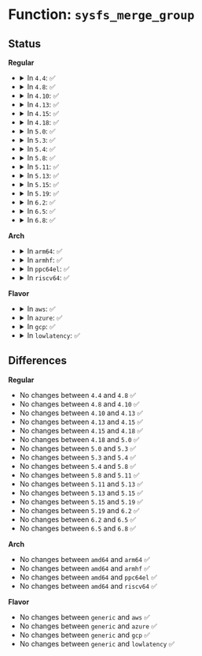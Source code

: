 # Function: <code>sysfs_merge_group</code>

## Status
<b>Regular</b>
<ul>
<li>
<details>
<summary>In <code>4.4</code>: ✅</summary>

```c
int sysfs_merge_group(struct kobject *kobj, const struct attribute_group *grp);
```

**Collision:** Unique Global

**Inline:** No

**Transformation:** False

**Instances:**

```
In fs/sysfs/group.c (ffffffff8128d310)
Location: fs/sysfs/group.c:282
Inline: False
Direct callers:
  - drivers/base/power/sysfs.c:dpm_sysfs_add
  - drivers/base/power/sysfs.c:dpm_sysfs_add
  - drivers/base/power/sysfs.c:dpm_sysfs_add
  - drivers/base/power/sysfs.c:wakeup_sysfs_add
  - drivers/base/power/sysfs.c:pm_qos_sysfs_add_resume_latency
  - drivers/base/power/sysfs.c:pm_qos_sysfs_add_flags
  - drivers/base/power/sysfs.c:pm_qos_sysfs_add_latency_tolerance
  - drivers/usb/core/sysfs.c:usb_create_sysfs_dev_files
  - drivers/usb/core/sysfs.c:usb_create_sysfs_dev_files
  - drivers/usb/core/sysfs.c:usb_create_sysfs_dev_files
```
**Symbols:**

```
ffffffff8128d310-ffffffff8128d3c4: sysfs_merge_group (STB_GLOBAL)
```
</details>
</li>
<li>
<details>
<summary>In <code>4.8</code>: ✅</summary>

```c
int sysfs_merge_group(struct kobject *kobj, const struct attribute_group *grp);
```

**Collision:** Unique Global

**Inline:** No

**Transformation:** False

**Instances:**

```
In fs/sysfs/group.c (ffffffff812ba990)
Location: fs/sysfs/group.c:282
Inline: False
Direct callers:
  - drivers/base/power/sysfs.c:pm_qos_sysfs_add_latency_tolerance
  - drivers/base/power/sysfs.c:pm_qos_sysfs_add_flags
  - drivers/base/power/sysfs.c:pm_qos_sysfs_add_resume_latency
  - drivers/base/power/sysfs.c:wakeup_sysfs_add
  - drivers/base/power/sysfs.c:dpm_sysfs_add
  - drivers/base/power/sysfs.c:dpm_sysfs_add
  - drivers/base/power/sysfs.c:dpm_sysfs_add
  - drivers/usb/core/sysfs.c:usb_create_sysfs_dev_files
  - drivers/usb/core/sysfs.c:usb_create_sysfs_dev_files
  - drivers/usb/core/sysfs.c:usb_create_sysfs_dev_files
```
**Symbols:**

```
ffffffff812ba990-ffffffff812baa46: sysfs_merge_group (STB_GLOBAL)
```
</details>
</li>
<li>
<details>
<summary>In <code>4.10</code>: ✅</summary>

```c
int sysfs_merge_group(struct kobject *kobj, const struct attribute_group *grp);
```

**Collision:** Unique Global

**Inline:** No

**Transformation:** False

**Instances:**

```
In fs/sysfs/group.c (ffffffff812d00c0)
Location: fs/sysfs/group.c:282
Inline: False
Direct callers:
  - drivers/base/power/sysfs.c:pm_qos_sysfs_add_latency_tolerance
  - drivers/base/power/sysfs.c:pm_qos_sysfs_add_flags
  - drivers/base/power/sysfs.c:pm_qos_sysfs_add_resume_latency
  - drivers/base/power/sysfs.c:wakeup_sysfs_add
  - drivers/base/power/sysfs.c:dpm_sysfs_add
  - drivers/base/power/sysfs.c:dpm_sysfs_add
  - drivers/base/power/sysfs.c:dpm_sysfs_add
  - drivers/usb/core/sysfs.c:usb_create_sysfs_dev_files
  - drivers/usb/core/sysfs.c:usb_create_sysfs_dev_files
  - drivers/usb/core/sysfs.c:usb_create_sysfs_dev_files
```
**Symbols:**

```
ffffffff812d00c0-ffffffff812d0176: sysfs_merge_group (STB_GLOBAL)
```
</details>
</li>
<li>
<details>
<summary>In <code>4.13</code>: ✅</summary>

```c
int sysfs_merge_group(struct kobject *kobj, const struct attribute_group *grp);
```

**Collision:** Unique Global

**Inline:** No

**Transformation:** False

**Instances:**

```
In fs/sysfs/group.c (ffffffff812dd790)
Location: fs/sysfs/group.c:282
Inline: False
Direct callers:
  - drivers/base/power/sysfs.c:pm_qos_sysfs_add_latency_tolerance
  - drivers/base/power/sysfs.c:pm_qos_sysfs_add_flags
  - drivers/base/power/sysfs.c:pm_qos_sysfs_add_resume_latency
  - drivers/base/power/sysfs.c:wakeup_sysfs_add
  - drivers/base/power/sysfs.c:dpm_sysfs_add
  - drivers/base/power/sysfs.c:dpm_sysfs_add
  - drivers/base/power/sysfs.c:dpm_sysfs_add
  - drivers/usb/core/sysfs.c:usb_create_sysfs_dev_files
  - drivers/usb/core/sysfs.c:usb_create_sysfs_dev_files
  - drivers/usb/core/sysfs.c:usb_create_sysfs_dev_files
```
**Symbols:**

```
ffffffff812dd790-ffffffff812dd83d: sysfs_merge_group (STB_GLOBAL)
```
</details>
</li>
<li>
<details>
<summary>In <code>4.15</code>: ✅</summary>

```c
int sysfs_merge_group(struct kobject *kobj, const struct attribute_group *grp);
```

**Collision:** Unique Global

**Inline:** No

**Transformation:** False

**Instances:**

```
In fs/sysfs/group.c (ffffffff813020c0)
Location: fs/sysfs/group.c:282
Inline: False
Direct callers:
  - drivers/base/power/sysfs.c:pm_qos_sysfs_add_latency_tolerance
  - drivers/base/power/sysfs.c:pm_qos_sysfs_add_flags
  - drivers/base/power/sysfs.c:pm_qos_sysfs_add_resume_latency
  - drivers/base/power/sysfs.c:wakeup_sysfs_add
  - drivers/base/power/sysfs.c:dpm_sysfs_add
  - drivers/base/power/sysfs.c:dpm_sysfs_add
  - drivers/base/power/sysfs.c:dpm_sysfs_add
  - drivers/usb/core/sysfs.c:usb_create_sysfs_dev_files
  - drivers/usb/core/sysfs.c:usb_create_sysfs_dev_files
  - drivers/usb/core/sysfs.c:usb_create_sysfs_dev_files
```
**Symbols:**

```
ffffffff813020c0-ffffffff8130216d: sysfs_merge_group (STB_GLOBAL)
```
</details>
</li>
<li>
<details>
<summary>In <code>4.18</code>: ✅</summary>

```c
int sysfs_merge_group(struct kobject *kobj, const struct attribute_group *grp);
```

**Collision:** Unique Global

**Inline:** No

**Transformation:** False

**Instances:**

```
In fs/sysfs/group.c (ffffffff8132fee0)
Location: fs/sysfs/group.c:286
Inline: False
Direct callers:
  - drivers/base/power/sysfs.c:pm_qos_sysfs_add_latency_tolerance
  - drivers/base/power/sysfs.c:pm_qos_sysfs_add_flags
  - drivers/base/power/sysfs.c:pm_qos_sysfs_add_resume_latency
  - drivers/base/power/sysfs.c:wakeup_sysfs_add
  - drivers/base/power/sysfs.c:dpm_sysfs_add
  - drivers/base/power/sysfs.c:dpm_sysfs_add
  - drivers/base/power/sysfs.c:dpm_sysfs_add
  - drivers/usb/core/sysfs.c:usb_create_sysfs_dev_files
  - drivers/usb/core/sysfs.c:usb_create_sysfs_dev_files
  - drivers/usb/core/sysfs.c:usb_create_sysfs_dev_files
```
**Symbols:**

```
ffffffff8132fee0-ffffffff8132ffe2: sysfs_merge_group (STB_GLOBAL)
```
</details>
</li>
<li>
<details>
<summary>In <code>5.0</code>: ✅</summary>

```c
int sysfs_merge_group(struct kobject *kobj, const struct attribute_group *grp);
```

**Collision:** Unique Global

**Inline:** No

**Transformation:** False

**Instances:**

```
In fs/sysfs/group.c (ffffffff81347280)
Location: fs/sysfs/group.c:301
Inline: False
Direct callers:
  - drivers/base/power/sysfs.c:pm_qos_sysfs_add_latency_tolerance
  - drivers/base/power/sysfs.c:pm_qos_sysfs_add_flags
  - drivers/base/power/sysfs.c:pm_qos_sysfs_add_resume_latency
  - drivers/base/power/sysfs.c:wakeup_sysfs_add
  - drivers/base/power/sysfs.c:dpm_sysfs_add
  - drivers/base/power/sysfs.c:dpm_sysfs_add
  - drivers/base/power/sysfs.c:dpm_sysfs_add
  - drivers/usb/core/sysfs.c:usb_create_sysfs_dev_files
  - drivers/usb/core/sysfs.c:usb_create_sysfs_dev_files
  - drivers/usb/core/sysfs.c:usb_create_sysfs_dev_files
```
**Symbols:**

```
ffffffff81347280-ffffffff81347382: sysfs_merge_group (STB_GLOBAL)
```
</details>
</li>
<li>
<details>
<summary>In <code>5.3</code>: ✅</summary>

```c
int sysfs_merge_group(struct kobject *kobj, const struct attribute_group *grp);
```

**Collision:** Unique Global

**Inline:** No

**Transformation:** False

**Instances:**

```
In fs/sysfs/group.c (ffffffff8136f680)
Location: fs/sysfs/group.c:325
Inline: False
Direct callers:
  - arch/x86/kernel/cpu/intel_epb.c:intel_epb_online
  - drivers/base/power/sysfs.c:pm_qos_sysfs_add_latency_tolerance
  - drivers/base/power/sysfs.c:pm_qos_sysfs_add_flags
  - drivers/base/power/sysfs.c:pm_qos_sysfs_add_resume_latency
  - drivers/base/power/sysfs.c:wakeup_sysfs_add
  - drivers/base/power/sysfs.c:dpm_sysfs_add
  - drivers/base/power/sysfs.c:dpm_sysfs_add
  - drivers/base/power/sysfs.c:dpm_sysfs_add
  - drivers/usb/core/sysfs.c:usb_create_sysfs_dev_files
  - drivers/usb/core/sysfs.c:usb_create_sysfs_dev_files
  - drivers/usb/core/sysfs.c:usb_create_sysfs_dev_files
```
**Symbols:**

```
ffffffff8136f680-ffffffff8136f781: sysfs_merge_group (STB_GLOBAL)
```
</details>
</li>
<li>
<details>
<summary>In <code>5.4</code>: ✅</summary>

```c
int sysfs_merge_group(struct kobject *kobj, const struct attribute_group *grp);
```

**Collision:** Unique Global

**Inline:** No

**Transformation:** False

**Instances:**

```
In fs/sysfs/group.c (ffffffff813879e0)
Location: fs/sysfs/group.c:326
Inline: False
Direct callers:
  - arch/x86/kernel/cpu/intel_epb.c:intel_epb_online
  - drivers/base/power/sysfs.c:pm_qos_sysfs_add_latency_tolerance
  - drivers/base/power/sysfs.c:pm_qos_sysfs_add_flags
  - drivers/base/power/sysfs.c:pm_qos_sysfs_add_resume_latency
  - drivers/base/power/sysfs.c:wakeup_sysfs_add
  - drivers/base/power/sysfs.c:dpm_sysfs_add
  - drivers/base/power/sysfs.c:dpm_sysfs_add
  - drivers/base/power/sysfs.c:dpm_sysfs_add
  - drivers/usb/core/sysfs.c:usb_create_sysfs_dev_files
  - drivers/usb/core/sysfs.c:usb_create_sysfs_dev_files
  - drivers/usb/core/sysfs.c:usb_create_sysfs_dev_files
```
**Symbols:**

```
ffffffff813879e0-ffffffff81387ae1: sysfs_merge_group (STB_GLOBAL)
```
</details>
</li>
<li>
<details>
<summary>In <code>5.8</code>: ✅</summary>

```c
int sysfs_merge_group(struct kobject *kobj, const struct attribute_group *grp);
```

**Collision:** Unique Global

**Inline:** No

**Transformation:** False

**Instances:**

```
In fs/sysfs/group.c (ffffffff813d2bc0)
Location: fs/sysfs/group.c:326
Inline: False
Direct callers:
  - arch/x86/kernel/cpu/intel_epb.c:intel_epb_online
  - drivers/base/power/sysfs.c:pm_qos_sysfs_add_latency_tolerance
  - drivers/base/power/sysfs.c:pm_qos_sysfs_add_flags
  - drivers/base/power/sysfs.c:pm_qos_sysfs_add_resume_latency
  - drivers/base/power/sysfs.c:wakeup_sysfs_add
  - drivers/base/power/sysfs.c:dpm_sysfs_add
  - drivers/base/power/sysfs.c:dpm_sysfs_add
  - drivers/base/power/sysfs.c:dpm_sysfs_add
  - drivers/usb/core/sysfs.c:usb_create_sysfs_dev_files
  - drivers/usb/core/sysfs.c:usb_create_sysfs_dev_files
  - drivers/usb/core/sysfs.c:usb_create_sysfs_dev_files
```
**Symbols:**

```
ffffffff813d2bc0-ffffffff813d2cc1: sysfs_merge_group (STB_GLOBAL)
```
</details>
</li>
<li>
<details>
<summary>In <code>5.11</code>: ✅</summary>

```c
int sysfs_merge_group(struct kobject *kobj, const struct attribute_group *grp);
```

**Collision:** Unique Global

**Inline:** No

**Transformation:** False

**Instances:**

```
In fs/sysfs/group.c (ffffffff813e4920)
Location: fs/sysfs/group.c:326
Inline: False
Direct callers:
  - arch/x86/kernel/cpu/intel_epb.c:intel_epb_online
  - drivers/base/power/sysfs.c:pm_qos_sysfs_add_latency_tolerance
  - drivers/base/power/sysfs.c:pm_qos_sysfs_add_flags
  - drivers/base/power/sysfs.c:pm_qos_sysfs_add_resume_latency
  - drivers/base/power/sysfs.c:wakeup_sysfs_add
  - drivers/base/power/sysfs.c:dpm_sysfs_add
  - drivers/base/power/sysfs.c:dpm_sysfs_add
  - drivers/base/power/sysfs.c:dpm_sysfs_add
  - drivers/usb/core/sysfs.c:usb_create_sysfs_dev_files
  - drivers/usb/core/sysfs.c:usb_create_sysfs_dev_files
  - drivers/usb/core/sysfs.c:usb_create_sysfs_dev_files
```
**Symbols:**

```
ffffffff813e4920-ffffffff813e4a21: sysfs_merge_group (STB_GLOBAL)
```
</details>
</li>
<li>
<details>
<summary>In <code>5.13</code>: ✅</summary>

```c
int sysfs_merge_group(struct kobject *kobj, const struct attribute_group *grp);
```

**Collision:** Unique Global

**Inline:** No

**Transformation:** False

**Instances:**

```
In fs/sysfs/group.c (ffffffff813eb520)
Location: fs/sysfs/group.c:326
Inline: False
Direct callers:
  - arch/x86/kernel/cpu/intel_epb.c:intel_epb_online
  - drivers/base/power/sysfs.c:pm_qos_sysfs_add_latency_tolerance
  - drivers/base/power/sysfs.c:pm_qos_sysfs_add_flags
  - drivers/base/power/sysfs.c:pm_qos_sysfs_add_resume_latency
  - drivers/base/power/sysfs.c:wakeup_sysfs_add
  - drivers/base/power/sysfs.c:dpm_sysfs_add
  - drivers/base/power/sysfs.c:dpm_sysfs_add
  - drivers/base/power/sysfs.c:dpm_sysfs_add
  - drivers/usb/core/sysfs.c:usb_create_sysfs_dev_files
  - drivers/usb/core/sysfs.c:usb_create_sysfs_dev_files
  - drivers/usb/core/sysfs.c:usb_create_sysfs_dev_files
```
**Symbols:**

```
ffffffff813eb520-ffffffff813eb621: sysfs_merge_group (STB_GLOBAL)
```
</details>
</li>
<li>
<details>
<summary>In <code>5.15</code>: ✅</summary>

```c
int sysfs_merge_group(struct kobject *kobj, const struct attribute_group *grp);
```

**Collision:** Unique Global

**Inline:** No

**Transformation:** False

**Instances:**

```
In fs/sysfs/group.c (ffffffff8143d2b0)
Location: fs/sysfs/group.c:326
Inline: False
Direct callers:
  - arch/x86/kernel/cpu/intel_epb.c:intel_epb_online
  - drivers/base/power/sysfs.c:pm_qos_sysfs_add_latency_tolerance
  - drivers/base/power/sysfs.c:pm_qos_sysfs_add_flags
  - drivers/base/power/sysfs.c:pm_qos_sysfs_add_resume_latency
  - drivers/base/power/sysfs.c:wakeup_sysfs_add
  - drivers/base/power/sysfs.c:dpm_sysfs_add
  - drivers/base/power/sysfs.c:dpm_sysfs_add
  - drivers/base/power/sysfs.c:dpm_sysfs_add
  - drivers/usb/core/sysfs.c:usb_create_sysfs_dev_files
  - drivers/usb/core/sysfs.c:usb_create_sysfs_dev_files
  - drivers/usb/core/sysfs.c:usb_create_sysfs_dev_files
```
**Symbols:**

```
ffffffff8143d2b0-ffffffff8143d3b1: sysfs_merge_group (STB_GLOBAL)
```
</details>
</li>
<li>
<details>
<summary>In <code>5.19</code>: ✅</summary>

```c
int sysfs_merge_group(struct kobject *kobj, const struct attribute_group *grp);
```

**Collision:** Unique Global

**Inline:** No

**Transformation:** False

**Instances:**

```
In fs/sysfs/group.c (ffffffff814b8bd0)
Location: fs/sysfs/group.c:325
Inline: False
Direct callers:
  - arch/x86/kernel/cpu/intel_epb.c:intel_epb_online
  - drivers/base/power/sysfs.c:pm_qos_sysfs_add_latency_tolerance
  - drivers/base/power/sysfs.c:pm_qos_sysfs_add_flags
  - drivers/base/power/sysfs.c:pm_qos_sysfs_add_resume_latency
  - drivers/base/power/sysfs.c:wakeup_sysfs_add
  - drivers/base/power/sysfs.c:dpm_sysfs_add
  - drivers/base/power/sysfs.c:dpm_sysfs_add
  - drivers/base/power/sysfs.c:dpm_sysfs_add
  - drivers/usb/core/sysfs.c:usb_create_sysfs_dev_files
  - drivers/usb/core/sysfs.c:usb_create_sysfs_dev_files
  - drivers/usb/core/sysfs.c:usb_create_sysfs_dev_files
```
**Symbols:**

```
ffffffff814b8bd0-ffffffff814b8cf2: sysfs_merge_group (STB_GLOBAL)
```
</details>
</li>
<li>
<details>
<summary>In <code>6.2</code>: ✅</summary>

```c
int sysfs_merge_group(struct kobject *kobj, const struct attribute_group *grp);
```

**Collision:** Unique Global

**Inline:** No

**Transformation:** False

**Instances:**

```
In fs/sysfs/group.c (ffffffff81550290)
Location: fs/sysfs/group.c:325
Inline: False
Direct callers:
  - arch/x86/kernel/cpu/intel_epb.c:intel_epb_online
  - drivers/base/power/sysfs.c:pm_qos_sysfs_add_latency_tolerance
  - drivers/base/power/sysfs.c:pm_qos_sysfs_add_flags
  - drivers/base/power/sysfs.c:pm_qos_sysfs_add_resume_latency
  - drivers/base/power/sysfs.c:wakeup_sysfs_add
  - drivers/base/power/sysfs.c:dpm_sysfs_add
  - drivers/base/power/sysfs.c:dpm_sysfs_add
  - drivers/base/power/sysfs.c:dpm_sysfs_add
  - drivers/usb/core/sysfs.c:usb_create_sysfs_dev_files
  - drivers/usb/core/sysfs.c:usb_create_sysfs_dev_files
  - drivers/usb/core/sysfs.c:usb_create_sysfs_dev_files
```
**Symbols:**

```
ffffffff81550290-ffffffff815503b2: sysfs_merge_group (STB_GLOBAL)
```
</details>
</li>
<li>
<details>
<summary>In <code>6.5</code>: ✅</summary>

```c
int sysfs_merge_group(struct kobject *kobj, const struct attribute_group *grp);
```

**Collision:** Unique Global

**Inline:** No

**Transformation:** False

**Instances:**

```
In fs/sysfs/group.c (ffffffff81587f90)
Location: fs/sysfs/group.c:329
Inline: False
Direct callers:
  - arch/x86/kernel/cpu/intel_epb.c:intel_epb_online
  - drivers/base/power/sysfs.c:pm_qos_sysfs_add_latency_tolerance
  - drivers/base/power/sysfs.c:pm_qos_sysfs_add_flags
  - drivers/base/power/sysfs.c:pm_qos_sysfs_add_resume_latency
  - drivers/base/power/sysfs.c:wakeup_sysfs_add
  - drivers/base/power/sysfs.c:dpm_sysfs_add
  - drivers/base/power/sysfs.c:dpm_sysfs_add
  - drivers/base/power/sysfs.c:dpm_sysfs_add
  - drivers/usb/core/sysfs.c:usb_create_sysfs_dev_files
  - drivers/usb/core/sysfs.c:usb_create_sysfs_dev_files
  - drivers/usb/core/sysfs.c:usb_create_sysfs_dev_files
```
**Symbols:**

```
ffffffff81587f90-ffffffff815880ae: sysfs_merge_group (STB_GLOBAL)
```
</details>
</li>
<li>
<details>
<summary>In <code>6.8</code>: ✅</summary>

```c
int sysfs_merge_group(struct kobject *kobj, const struct attribute_group *grp);
```

**Collision:** Unique Global

**Inline:** No

**Transformation:** False

**Instances:**

```
In fs/sysfs/group.c (ffffffff815c0b50)
Location: fs/sysfs/group.c:329
Inline: False
Direct callers:
  - arch/x86/kernel/cpu/intel_epb.c:intel_epb_online
  - drivers/base/power/sysfs.c:pm_qos_sysfs_add_latency_tolerance
  - drivers/base/power/sysfs.c:pm_qos_sysfs_add_flags
  - drivers/base/power/sysfs.c:pm_qos_sysfs_add_resume_latency
  - drivers/base/power/sysfs.c:wakeup_sysfs_add
  - drivers/base/power/sysfs.c:dpm_sysfs_add
  - drivers/base/power/sysfs.c:dpm_sysfs_add
  - drivers/base/power/sysfs.c:dpm_sysfs_add
  - drivers/usb/core/sysfs.c:usb_create_sysfs_dev_files
  - drivers/usb/core/sysfs.c:usb_create_sysfs_dev_files
  - drivers/usb/core/sysfs.c:usb_create_sysfs_dev_files
```
**Symbols:**

```
ffffffff815c0b50-ffffffff815c0c6e: sysfs_merge_group (STB_GLOBAL)
```
</details>
</li>
</ul>
<b>Arch</b>
<ul>
<li>
<details>
<summary>In <code>arm64</code>: ✅</summary>

```c
int sysfs_merge_group(struct kobject *kobj, const struct attribute_group *grp);
```

**Collision:** Unique Global

**Inline:** No

**Transformation:** False

**Instances:**

```
In fs/sysfs/group.c (ffff800010457b28)
Location: fs/sysfs/group.c:326
Inline: False
Direct callers:
  - drivers/base/power/sysfs.c:pm_qos_sysfs_add_latency_tolerance
  - drivers/base/power/sysfs.c:pm_qos_sysfs_add_flags
  - drivers/base/power/sysfs.c:pm_qos_sysfs_add_resume_latency
  - drivers/base/power/sysfs.c:wakeup_sysfs_add
  - drivers/base/power/sysfs.c:dpm_sysfs_add
  - drivers/base/power/sysfs.c:dpm_sysfs_add
  - drivers/base/power/sysfs.c:dpm_sysfs_add
  - drivers/usb/core/sysfs.c:usb_create_sysfs_dev_files
  - drivers/usb/core/sysfs.c:usb_create_sysfs_dev_files
  - drivers/usb/core/sysfs.c:usb_create_sysfs_dev_files
```
**Symbols:**

```
ffff800010457b28-ffff800010457c44: sysfs_merge_group (STB_GLOBAL)
```
</details>
</li>
<li>
<details>
<summary>In <code>armhf</code>: ✅</summary>

```c
int sysfs_merge_group(struct kobject *kobj, const struct attribute_group *grp);
```

**Collision:** Unique Global

**Inline:** No

**Transformation:** False

**Instances:**

```
In fs/sysfs/group.c (c0619dac)
Location: fs/sysfs/group.c:326
Inline: False
Direct callers:
  - drivers/base/power/sysfs.c:pm_qos_sysfs_add_latency_tolerance
  - drivers/base/power/sysfs.c:pm_qos_sysfs_add_flags
  - drivers/base/power/sysfs.c:pm_qos_sysfs_add_resume_latency
  - drivers/base/power/sysfs.c:wakeup_sysfs_add
  - drivers/base/power/sysfs.c:dpm_sysfs_add
  - drivers/base/power/sysfs.c:dpm_sysfs_add
  - drivers/base/power/sysfs.c:dpm_sysfs_add
  - drivers/usb/core/sysfs.c:usb_create_sysfs_dev_files
  - drivers/usb/core/sysfs.c:usb_create_sysfs_dev_files
  - drivers/usb/core/sysfs.c:usb_create_sysfs_dev_files
```
**Symbols:**

```
c0619dac-c0619edc: sysfs_merge_group (STB_GLOBAL)
```
</details>
</li>
<li>
<details>
<summary>In <code>ppc64el</code>: ✅</summary>

```c
int sysfs_merge_group(struct kobject *kobj, const struct attribute_group *grp);
```

**Collision:** Unique Global

**Inline:** No

**Transformation:** False

**Instances:**

```
In fs/sysfs/group.c (c000000000572060)
Location: fs/sysfs/group.c:326
Inline: False
Direct callers:
  - drivers/base/power/sysfs.c:pm_qos_sysfs_add_latency_tolerance
  - drivers/base/power/sysfs.c:pm_qos_sysfs_add_flags
  - drivers/base/power/sysfs.c:pm_qos_sysfs_add_resume_latency
  - drivers/base/power/sysfs.c:wakeup_sysfs_add
  - drivers/base/power/sysfs.c:dpm_sysfs_add
  - drivers/base/power/sysfs.c:dpm_sysfs_add
  - drivers/base/power/sysfs.c:dpm_sysfs_add
  - drivers/usb/core/sysfs.c:usb_create_sysfs_dev_files
  - drivers/usb/core/sysfs.c:usb_create_sysfs_dev_files
  - drivers/usb/core/sysfs.c:usb_create_sysfs_dev_files
```
**Symbols:**

```
c000000000572060-c0000000005721e0: sysfs_merge_group (STB_GLOBAL)
```
</details>
</li>
<li>
<details>
<summary>In <code>riscv64</code>: ✅</summary>

```c
int sysfs_merge_group(struct kobject *kobj, const struct attribute_group *grp);
```

**Collision:** Unique Global

**Inline:** No

**Transformation:** False

**Instances:**

```
In fs/sysfs/group.c (ffffffe0002e8e36)
Location: fs/sysfs/group.c:326
Inline: False
Direct callers:
  - drivers/base/power/sysfs.c:pm_qos_sysfs_add_latency_tolerance
  - drivers/base/power/sysfs.c:pm_qos_sysfs_add_flags
  - drivers/base/power/sysfs.c:pm_qos_sysfs_add_resume_latency
  - drivers/base/power/sysfs.c:wakeup_sysfs_add
  - drivers/base/power/sysfs.c:dpm_sysfs_add
  - drivers/base/power/sysfs.c:dpm_sysfs_add
  - drivers/base/power/sysfs.c:dpm_sysfs_add
  - drivers/usb/core/sysfs.c:usb_create_sysfs_dev_files
  - drivers/usb/core/sysfs.c:usb_create_sysfs_dev_files
  - drivers/usb/core/sysfs.c:usb_create_sysfs_dev_files
```
**Symbols:**

```
ffffffe0002e8e36-ffffffe0002e8ef8: sysfs_merge_group (STB_GLOBAL)
```
</details>
</li>
</ul>
<b>Flavor</b>
<ul>
<li>
<details>
<summary>In <code>aws</code>: ✅</summary>

```c
int sysfs_merge_group(struct kobject *kobj, const struct attribute_group *grp);
```

**Collision:** Unique Global

**Inline:** No

**Transformation:** False

**Instances:**

```
In fs/sysfs/group.c (ffffffff8137ffc0)
Location: fs/sysfs/group.c:326
Inline: False
Direct callers:
  - arch/x86/kernel/cpu/intel_epb.c:intel_epb_online
  - drivers/base/power/sysfs.c:pm_qos_sysfs_add_latency_tolerance
  - drivers/base/power/sysfs.c:pm_qos_sysfs_add_flags
  - drivers/base/power/sysfs.c:pm_qos_sysfs_add_resume_latency
  - drivers/base/power/sysfs.c:wakeup_sysfs_add
  - drivers/base/power/sysfs.c:dpm_sysfs_add
  - drivers/base/power/sysfs.c:dpm_sysfs_add
  - drivers/base/power/sysfs.c:dpm_sysfs_add
  - drivers/usb/core/sysfs.c:usb_create_sysfs_dev_files
  - drivers/usb/core/sysfs.c:usb_create_sysfs_dev_files
  - drivers/usb/core/sysfs.c:usb_create_sysfs_dev_files
```
**Symbols:**

```
ffffffff8137ffc0-ffffffff813800c1: sysfs_merge_group (STB_GLOBAL)
```
</details>
</li>
<li>
<details>
<summary>In <code>azure</code>: ✅</summary>

```c
int sysfs_merge_group(struct kobject *kobj, const struct attribute_group *grp);
```

**Collision:** Unique Global

**Inline:** No

**Transformation:** False

**Instances:**

```
In fs/sysfs/group.c (ffffffff81370a50)
Location: fs/sysfs/group.c:326
Inline: False
Direct callers:
  - arch/x86/kernel/cpu/intel_epb.c:intel_epb_online
  - drivers/base/power/sysfs.c:pm_qos_sysfs_add_latency_tolerance
  - drivers/base/power/sysfs.c:pm_qos_sysfs_add_flags
  - drivers/base/power/sysfs.c:pm_qos_sysfs_add_resume_latency
  - drivers/base/power/sysfs.c:wakeup_sysfs_add
  - drivers/base/power/sysfs.c:dpm_sysfs_add
  - drivers/base/power/sysfs.c:dpm_sysfs_add
  - drivers/base/power/sysfs.c:dpm_sysfs_add
  - drivers/usb/core/sysfs.c:usb_create_sysfs_dev_files
  - drivers/usb/core/sysfs.c:usb_create_sysfs_dev_files
  - drivers/usb/core/sysfs.c:usb_create_sysfs_dev_files
```
**Symbols:**

```
ffffffff81370a50-ffffffff81370b51: sysfs_merge_group (STB_GLOBAL)
```
</details>
</li>
<li>
<details>
<summary>In <code>gcp</code>: ✅</summary>

```c
int sysfs_merge_group(struct kobject *kobj, const struct attribute_group *grp);
```

**Collision:** Unique Global

**Inline:** No

**Transformation:** False

**Instances:**

```
In fs/sysfs/group.c (ffffffff8137da90)
Location: fs/sysfs/group.c:326
Inline: False
Direct callers:
  - arch/x86/kernel/cpu/intel_epb.c:intel_epb_online
  - drivers/base/power/sysfs.c:pm_qos_sysfs_add_latency_tolerance
  - drivers/base/power/sysfs.c:pm_qos_sysfs_add_flags
  - drivers/base/power/sysfs.c:pm_qos_sysfs_add_resume_latency
  - drivers/base/power/sysfs.c:wakeup_sysfs_add
  - drivers/base/power/sysfs.c:dpm_sysfs_add
  - drivers/base/power/sysfs.c:dpm_sysfs_add
  - drivers/base/power/sysfs.c:dpm_sysfs_add
  - drivers/usb/core/sysfs.c:usb_create_sysfs_dev_files
  - drivers/usb/core/sysfs.c:usb_create_sysfs_dev_files
  - drivers/usb/core/sysfs.c:usb_create_sysfs_dev_files
```
**Symbols:**

```
ffffffff8137da90-ffffffff8137db91: sysfs_merge_group (STB_GLOBAL)
```
</details>
</li>
<li>
<details>
<summary>In <code>lowlatency</code>: ✅</summary>

```c
int sysfs_merge_group(struct kobject *kobj, const struct attribute_group *grp);
```

**Collision:** Unique Global

**Inline:** No

**Transformation:** False

**Instances:**

```
In fs/sysfs/group.c (ffffffff81391590)
Location: fs/sysfs/group.c:326
Inline: False
Direct callers:
  - arch/x86/kernel/cpu/intel_epb.c:intel_epb_online
  - drivers/base/power/sysfs.c:pm_qos_sysfs_add_latency_tolerance
  - drivers/base/power/sysfs.c:pm_qos_sysfs_add_flags
  - drivers/base/power/sysfs.c:pm_qos_sysfs_add_resume_latency
  - drivers/base/power/sysfs.c:wakeup_sysfs_add
  - drivers/base/power/sysfs.c:dpm_sysfs_add
  - drivers/base/power/sysfs.c:dpm_sysfs_add
  - drivers/base/power/sysfs.c:dpm_sysfs_add
  - drivers/usb/core/sysfs.c:usb_create_sysfs_dev_files
  - drivers/usb/core/sysfs.c:usb_create_sysfs_dev_files
  - drivers/usb/core/sysfs.c:usb_create_sysfs_dev_files
```
**Symbols:**

```
ffffffff81391590-ffffffff81391691: sysfs_merge_group (STB_GLOBAL)
```
</details>
</li>
</ul>

## Differences
<b>Regular</b>
<ul>
<li>
No changes between <code>4.4</code> and <code>4.8</code> ✅
</li>
<li>
No changes between <code>4.8</code> and <code>4.10</code> ✅
</li>
<li>
No changes between <code>4.10</code> and <code>4.13</code> ✅
</li>
<li>
No changes between <code>4.13</code> and <code>4.15</code> ✅
</li>
<li>
No changes between <code>4.15</code> and <code>4.18</code> ✅
</li>
<li>
No changes between <code>4.18</code> and <code>5.0</code> ✅
</li>
<li>
No changes between <code>5.0</code> and <code>5.3</code> ✅
</li>
<li>
No changes between <code>5.3</code> and <code>5.4</code> ✅
</li>
<li>
No changes between <code>5.4</code> and <code>5.8</code> ✅
</li>
<li>
No changes between <code>5.8</code> and <code>5.11</code> ✅
</li>
<li>
No changes between <code>5.11</code> and <code>5.13</code> ✅
</li>
<li>
No changes between <code>5.13</code> and <code>5.15</code> ✅
</li>
<li>
No changes between <code>5.15</code> and <code>5.19</code> ✅
</li>
<li>
No changes between <code>5.19</code> and <code>6.2</code> ✅
</li>
<li>
No changes between <code>6.2</code> and <code>6.5</code> ✅
</li>
<li>
No changes between <code>6.5</code> and <code>6.8</code> ✅
</li>
</ul>
<b>Arch</b>
<ul>
<li>
No changes between <code>amd64</code> and <code>arm64</code> ✅
</li>
<li>
No changes between <code>amd64</code> and <code>armhf</code> ✅
</li>
<li>
No changes between <code>amd64</code> and <code>ppc64el</code> ✅
</li>
<li>
No changes between <code>amd64</code> and <code>riscv64</code> ✅
</li>
</ul>
<b>Flavor</b>
<ul>
<li>
No changes between <code>generic</code> and <code>aws</code> ✅
</li>
<li>
No changes between <code>generic</code> and <code>azure</code> ✅
</li>
<li>
No changes between <code>generic</code> and <code>gcp</code> ✅
</li>
<li>
No changes between <code>generic</code> and <code>lowlatency</code> ✅
</li>
</ul>
